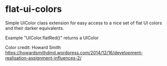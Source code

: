 # flat-ui-colors

Simple UIColor class extension for easy access to a nice set of flat UI colors and their darker equivalents.

Example 
"UIColor.flatRed()" returns a UIColor

Color credit: Howard Smith
https://howardsmithdmd.wordpress.com/2014/12/16/development-realisation-assignment-influences-2/
